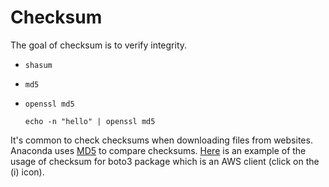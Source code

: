 # Checksum

The goal of checksum is to verify integrity.

* `shasum`
* `md5`
* `openssl md5`

    ```
    echo -n "hello" | openssl md5
    ```

It's common to check checksums when downloading files from websites. Anaconda uses [MD5](md5.md) to compare checksums. [Here](https://anaconda.org/conda-forge/boto3/files) is an example of the usage of checksum for boto3 package which is an AWS client (click on the (i) icon).
